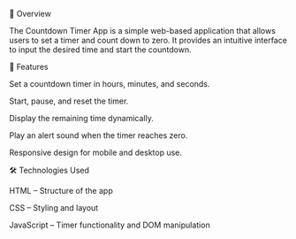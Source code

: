 📌 Overview

The Countdown Timer App is a simple web-based application that allows users to set a timer and count down to zero. It provides an intuitive interface to input the desired time and start the countdown.

🎯 Features

Set a countdown timer in hours, minutes, and seconds.

Start, pause, and reset the timer.

Display the remaining time dynamically.

Play an alert sound when the timer reaches zero.

Responsive design for mobile and desktop use.

🛠️ Technologies Used

HTML – Structure of the app

CSS – Styling and layout

JavaScript – Timer functionality and DOM manipulation

